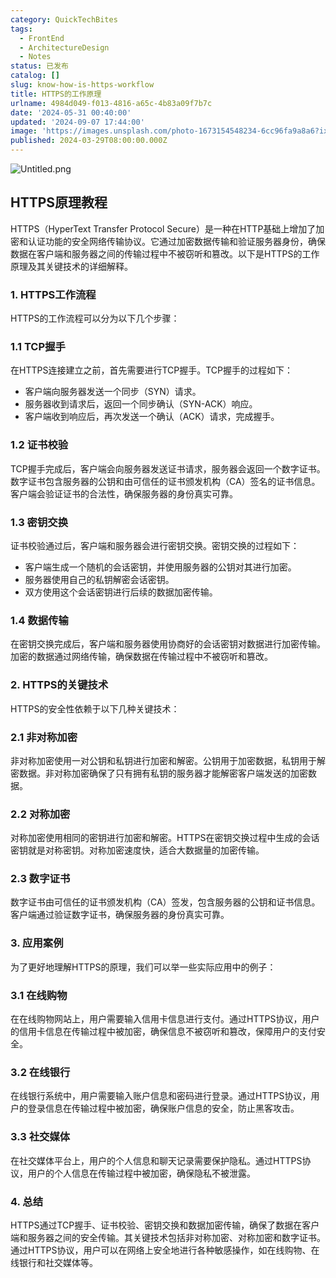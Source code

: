 ```yaml
---
category: QuickTechBites
tags:
  - FrontEnd
  - ArchitectureDesign
  - Notes
status: 已发布
catalog: []
slug: know-how-is-https-workflow
title: HTTPS的工作原理
urlname: 4984d049-f013-4816-a65c-4b83a09f7b7c
date: '2024-05-31 00:40:00'
updated: '2024-09-07 17:44:00'
image: 'https://images.unsplash.com/photo-1673154548234-6cc96fa9a8a6?ixlib=rb-4.0.3&q=85&fm=jpg&crop=entropy&cs=srgb'
published: 2024-03-29T08:00:00.000Z
---
```


![Untitled.png](https://prod-files-secure.s3.us-west-2.amazonaws.com/5d24fe63-e567-4804-86f9-9fdc62e13082/2950c759-0255-4c0a-becc-122aae8c82c0/Untitled.png?X-Amz-Algorithm=AWS4-HMAC-SHA256&X-Amz-Content-Sha256=UNSIGNED-PAYLOAD&X-Amz-Credential=ASIAZI2LB466TSUXK5QB%2F20250205%2Fus-west-2%2Fs3%2Faws4_request&X-Amz-Date=20250205T213337Z&X-Amz-Expires=3600&X-Amz-Security-Token=IQoJb3JpZ2luX2VjEDEaCXVzLXdlc3QtMiJHMEUCIQCH3urQAAic7p74aCb7McmNg%2B1cjxZpvGUFL0Mh2Uw40AIgWJP9IkFpqJRiHgOtcdHxzkByW32K2SrYf6VLL%2F0mW8Iq%2FwMIShAAGgw2Mzc0MjMxODM4MDUiDE3gSBKvklj9XgIhySrcAyub9g5jwwG0Cjw6Fi%2Bqq%2BCUa13H3oztH7vv5e1wpoHtVAorcnsxnOIecYttZpM4SaSb3GjFAp22bdeKrSnMtD%2FzH1Tfhqj4bJKlQhnPSfabSL65OIvSH3IxuJ4bC2AkEb6ZtZToh1Zs7AEMDabH1OLZi8tnZRdFwoPDvKoGHu9z7z7QWhGbT9Vnr7ut8znccODEUNNOp%2FBC%2Fh8dDIymascv33ioXuPD36PQZw9oQ6ppq70KavRpXbtbpjit%2BvFnLylFTol2Jv%2B6qpxqjNiSWFnSt8pmG5IoTnIFstpA%2FFBTgX5gC8OivLVvfWdlSGYPKQUMpVInzQAY1zgRdC8jJdRfOTaIuivzqjBNBAnTaYnbN8ZYmEQJmU58cJGH54jWj2T1QQ1mQFWciUfFW4uigkGpItux6S9RgOlkCEIlSZe6qX6%2BXRZY2xpCt%2FUArWSCRTnSFYyNkNtOqc34PDdyO6QHnjns3DX3V8oa80F58u3CI2Idkq7pfXTS2ewFucSCqdUF4oe1Y6Y4Hec77iz5llGi%2F06Qy1Oyed6%2BiXogP3xsvM9IUyYzPNqhFBuQ64jdYXHrIr2WehgTsSj7BD3dZWD2f1I3Kndhzy8auX4KhASwiGxkWVNbRvoa89FNMJi6jr0GOqUBLeYRSCgK5nhLNhZty%2Fq5joSwj0dteXvkH9MH1NLoWDiAB23CMXgK%2Fx0XzDRQfZqTJSe3L%2FumsNxdXU1m6AXjs2N38SVvrlTHxLMQ%2FNHf4k0AlH6lBQiSP%2Br4AoxXgvj5Skrwyk3cs9C6IkfsXGZ04VFS4Rvy5Y8zJYAmdfQ%2FxxZTebgEosnFbn2xFQNEumG6oQica7pXDNTW2M2%2Bc3dBRMKjLkmU&X-Amz-Signature=a63b37c9ecc7c6a213010ff4544b17e6a688f30d8aab6955284d849e6cc7e878&X-Amz-SignedHeaders=host&x-id=GetObject)


## HTTPS原理教程


HTTPS（HyperText Transfer Protocol Secure）是一种在HTTP基础上增加了加密和认证功能的安全网络传输协议。它通过加密数据传输和验证服务器身份，确保数据在客户端和服务器之间的传输过程中不被窃听和篡改。以下是HTTPS的工作原理及其关键技术的详细解释。


### 1. HTTPS工作流程


HTTPS的工作流程可以分为以下几个步骤：


### 1.1 TCP握手


在HTTPS连接建立之前，首先需要进行TCP握手。TCP握手的过程如下：

- 客户端向服务器发送一个同步（SYN）请求。
- 服务器收到请求后，返回一个同步确认（SYN-ACK）响应。
- 客户端收到响应后，再次发送一个确认（ACK）请求，完成握手。

### 1.2 证书校验


TCP握手完成后，客户端会向服务器发送证书请求，服务器会返回一个数字证书。数字证书包含服务器的公钥和由可信任的证书颁发机构（CA）签名的证书信息。客户端会验证证书的合法性，确保服务器的身份真实可靠。


### 1.3 密钥交换


证书校验通过后，客户端和服务器会进行密钥交换。密钥交换的过程如下：

- 客户端生成一个随机的会话密钥，并使用服务器的公钥对其进行加密。
- 服务器使用自己的私钥解密会话密钥。
- 双方使用这个会话密钥进行后续的数据加密传输。

### 1.4 数据传输


在密钥交换完成后，客户端和服务器使用协商好的会话密钥对数据进行加密传输。加密的数据通过网络传输，确保数据在传输过程中不被窃听和篡改。


### 2. HTTPS的关键技术


HTTPS的安全性依赖于以下几种关键技术：


### 2.1 非对称加密


非对称加密使用一对公钥和私钥进行加密和解密。公钥用于加密数据，私钥用于解密数据。非对称加密确保了只有拥有私钥的服务器才能解密客户端发送的加密数据。


### 2.2 对称加密


对称加密使用相同的密钥进行加密和解密。HTTPS在密钥交换过程中生成的会话密钥就是对称密钥。对称加密速度快，适合大数据量的加密传输。


### 2.3 数字证书


数字证书由可信任的证书颁发机构（CA）签发，包含服务器的公钥和证书信息。客户端通过验证数字证书，确保服务器的身份真实可靠。


### 3. 应用案例


为了更好地理解HTTPS的原理，我们可以举一些实际应用中的例子：


### 3.1 在线购物


在在线购物网站上，用户需要输入信用卡信息进行支付。通过HTTPS协议，用户的信用卡信息在传输过程中被加密，确保信息不被窃听和篡改，保障用户的支付安全。


### 3.2 在线银行


在线银行系统中，用户需要输入账户信息和密码进行登录。通过HTTPS协议，用户的登录信息在传输过程中被加密，确保账户信息的安全，防止黑客攻击。


### 3.3 社交媒体


在社交媒体平台上，用户的个人信息和聊天记录需要保护隐私。通过HTTPS协议，用户的个人信息在传输过程中被加密，确保隐私不被泄露。


### 4. 总结


HTTPS通过TCP握手、证书校验、密钥交换和数据加密传输，确保了数据在客户端和服务器之间的安全传输。其关键技术包括非对称加密、对称加密和数字证书。通过HTTPS协议，用户可以在网络上安全地进行各种敏感操作，如在线购物、在线银行和社交媒体等。

